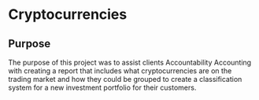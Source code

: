 # Cryptocurrencies

## Purpose
The purpose of this project was to assist clients Accountability Accounting with creating a report that includes what cryptocurrencies are on the trading market and how they could be grouped to create a classification system for a new investment portfolio for their customers.
